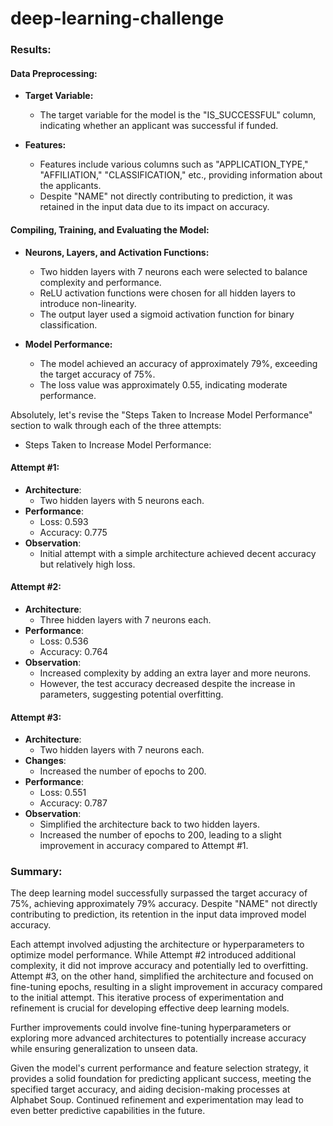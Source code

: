 # deep-learning-challenge
### Results:

#### Data Preprocessing:

- **Target Variable:**
  - The target variable for the model is the "IS_SUCCESSFUL" column, indicating whether an applicant was successful if funded.

- **Features:**
  - Features include various columns such as "APPLICATION_TYPE," "AFFILIATION," "CLASSIFICATION," etc., providing information about the applicants.
  - Despite "NAME" not directly contributing to prediction, it was retained in the input data due to its impact on accuracy.

#### Compiling, Training, and Evaluating the Model:

- **Neurons, Layers, and Activation Functions:**
  - Two hidden layers with 7 neurons each were selected to balance complexity and performance.
  - ReLU activation functions were chosen for all hidden layers to introduce non-linearity.
  - The output layer used a sigmoid activation function for binary classification.

- **Model Performance:**
  - The model achieved an accuracy of approximately 79%, exceeding the target accuracy of 75%.
  - The loss value was approximately 0.55, indicating moderate performance.

Absolutely, let's revise the "Steps Taken to Increase Model Performance" section to walk through each of the three attempts:

- Steps Taken to Increase Model Performance:

#### Attempt #1:
- **Architecture**:
  - Two hidden layers with 5 neurons each.
- **Performance**:
  - Loss: 0.593
  - Accuracy: 0.775
- **Observation**:
  - Initial attempt with a simple architecture achieved decent accuracy but relatively high loss.

#### Attempt #2:
- **Architecture**:
  - Three hidden layers with 7 neurons each.
- **Performance**:
  - Loss: 0.536
  - Accuracy: 0.764
- **Observation**:
  - Increased complexity by adding an extra layer and more neurons.
  - However, the test accuracy decreased despite the increase in parameters, suggesting potential overfitting.

#### Attempt #3:
- **Architecture**:
  - Two hidden layers with 7 neurons each.
- **Changes**:
  - Increased the number of epochs to 200.
- **Performance**:
  - Loss: 0.551
  - Accuracy: 0.787
- **Observation**:
  - Simplified the architecture back to two hidden layers.
  - Increased the number of epochs to 200, leading to a slight improvement in accuracy compared to Attempt #1.

### Summary:

The deep learning model successfully surpassed the target accuracy of 75%, achieving approximately 79% accuracy. Despite "NAME" not directly contributing to prediction, its retention in the input data improved model accuracy.

Each attempt involved adjusting the architecture or hyperparameters to optimize model performance. While Attempt #2 introduced additional complexity, it did not improve accuracy and potentially led to overfitting. Attempt #3, on the other hand, simplified the architecture and focused on fine-tuning epochs, resulting in a slight improvement in accuracy compared to the initial attempt. This iterative process of experimentation and refinement is crucial for developing effective deep learning models. 

Further improvements could involve fine-tuning hyperparameters or exploring more advanced architectures to potentially increase accuracy while ensuring generalization to unseen data.

Given the model's current performance and feature selection strategy, it provides a solid foundation for predicting applicant success, meeting the specified target accuracy, and aiding decision-making processes at Alphabet Soup. Continued refinement and experimentation may lead to even better predictive capabilities in the future.